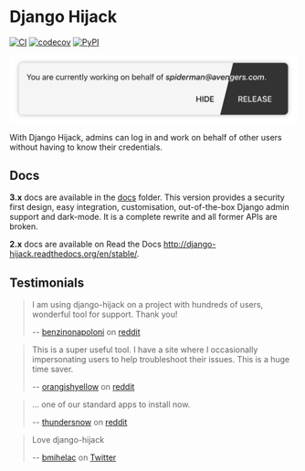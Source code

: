 # Django Hijack

[![CI](https://github.com/django-hijack/django-hijack/workflows/CI/badge.svg?branch=master)](https://github.com/django-hijack/django-hijack/actions)
[![codecov](https://codecov.io/gh/django-hijack/django-hijack/branch/master/graph/badge.svg?token=zX0nCDRJDj)](https://codecov.io/gh/django-hijack/django-hijack)
[![PyPI](https://img.shields.io/pypi/v/django-hijack)](https://pypi.org/project/django-hijack/)

![Screenshot of the notification seen while hijacking another user.](https://github.com/django-hijack/django-hijack/raw/master/docs/django-hijack.jpg)

With Django Hijack, admins can log in and work on behalf of other users without having to know their credentials.

## Docs

**3.x** docs are available in the [docs](/docs) folder. This version provides a security first design, easy integration, customisation, out-of-the-box Django admin support and dark-mode. It is a complete rewrite and all former APIs are broken.

**2.x** docs are available on Read the Docs http://django-hijack.readthedocs.org/en/stable/.

## Testimonials

> I am using django-hijack on a project with hundreds of users, wonderful tool for support. Thank you!
>
> -- [benzinonapoloni](https://www.reddit.com/user/benzinonapoloni) on [reddit](https://redd.it/39aggd)


> This is a super useful tool. I have a site where I occasionally impersonating users to help troubleshoot their issues. This is a huge time saver.
>
> -- [orangishyellow](https://www.reddit.com/user/orangishyellow) on [reddit](https://redd.it/2i35fu)



> ... one of our standard apps to install now.
>
> -- [thundersnow](https://www.reddit.com/user/thundersnow) on [reddit](https://redd.it/4wqo0d/)

> Love django-hijack
>
> -- [bmihelac](https://twitter.com/bmihelac) on [Twitter](https://twitter.com/bmihelac/status/836225081508519936)
